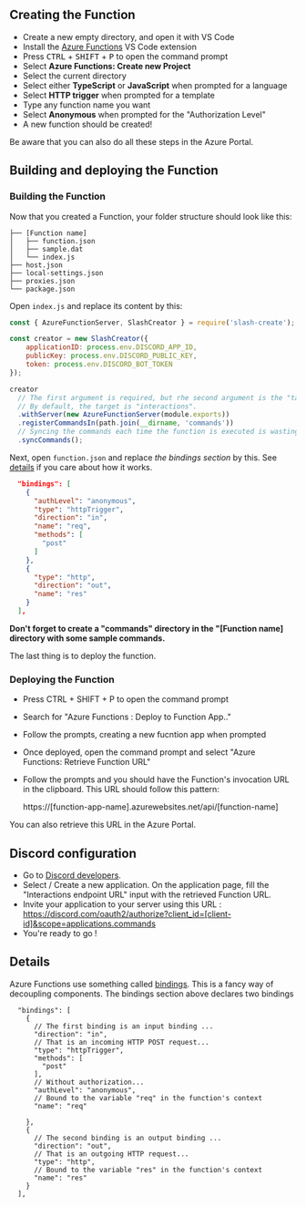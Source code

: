 
## Creating the Function

 - Create a new empty directory, and open it with VS Code
 - Install the [Azure Functions](https://marketplace.visualstudio.com/items?itemName=ms-azuretools.vscode-azurefunctions) VS Code extension
 - Press <kbd>CTRL</kbd> + <kbd>SHIFT</kbd> + <kbd>P</kbd> to open the command prompt
 - Select **Azure Functions: Create new Project**
 - Select the current directory
 - Select either **TypeScript** or **JavaScript** when prompted for a language
 - Select **HTTP trigger** when prompted for a template
 - Type any function name you want
 - Select **Anonymous** when prompted for the "Authorization Level"
 - A new function should be created!

 Be aware that you can also do all these steps in the Azure Portal. 

## Building and deploying the Function


### Building the Function 

Now that you created a Function, your folder structure should look like this: 

```
├── [Function name]
│   ├── function.json
│   ├── sample.dat
│   └── index.js
├── host.json
├── local-settings.json
├── proxies.json
└── package.json
```

Open `index.js` and replace its content by this:

```js
const { AzureFunctionServer, SlashCreator } = require('slash-create');

const creator = new SlashCreator({
    applicationID: process.env.DISCORD_APP_ID,
    publicKey: process.env.DISCORD_PUBLIC_KEY,
    token: process.env.DISCORD_BOT_TOKEN
});

creator
  // The first argument is required, but rhe second argument is the "target" or the name of the export.
  // By default, the target is "interactions".
  .withServer(new AzureFunctionServer(module.exports))
  .registerCommandsIn(path.join(__dirname, 'commands'))
  // Syncing the commands each time the function is executed is wasting computing time
  .syncCommands();

```

Next, open `function.json` and replace *the bindings section* by this. See [details](#details) if you care about how it works.

```json
  "bindings": [
    {
      "authLevel": "anonymous",
      "type": "httpTrigger",
      "direction": "in",
      "name": "req",
      "methods": [
        "post"
      ]
    },
    {
      "type": "http",
      "direction": "out",
      "name": "res"
    }
  ],
```

**Don't forget to create a "commands" directory in the "[Function name] directory with some sample commands.**

The last thing is to deploy the function.

### Deploying the Function 
 + Press CTRL + SHIFT + P to open the command prompt
 + Search for "Azure Functions : Deploy to Function App.."
 + Follow the prompts, creating a new fucntion app when prompted
 + Once deployed, open the command prompt and select "Azure Functions: Retrieve Function URL"
 + Follow the prompts and you should have the Function's invocation URL in the clipboard. This URL should follow this pattern:   
 
    https://[function-app-name].azurewebsites.net/api/[function-name]

You can also retrieve this URL in the Azure Portal.

## Discord configuration

+ Go to [Discord developers](https://discord.com/developers/applications). 
+ Select / Create a new application. On the application page, fill the "Interactions endpoint URL" input with the retrieved Function URL.  
+ Invite your application to your server using this URL : https://discord.com/oauth2/authorize?client_id=[client-id]&scope=applications.commands
+ You're ready to go !

## Details

Azure Functions use something called [bindings](https://docs.microsoft.com/en-us/azure/azure-functions/functions-triggers-bindings?tabs=javascript). This is a fancy way of decoupling components. The bindings section above declares two bindings

```jsonc
  "bindings": [
    {
      // The first binding is an input binding ...
      "direction": "in",
      // That is an incoming HTTP POST request...
      "type": "httpTrigger",
      "methods": [
        "post"
      ],
      // Without authorization...
      "authLevel": "anonymous",
      // Bound to the variable "req" in the function's context
      "name": "req"

    },
    {
      // The second binding is an output binding ...
      "direction": "out",
      // That is an outgoing HTTP request...
      "type": "http",
      // Bound to the variable "res" in the function's context
      "name": "res"
    }
  ],
```
